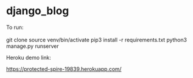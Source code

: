 # django_blog

To run:
<br><br>
git clone <repo url>
source venv/bin/activate
pip3 install -r requirements.txt
python3 manage.py runserver

Heroku demo link:

https://protected-spire-19839.herokuapp.com/
